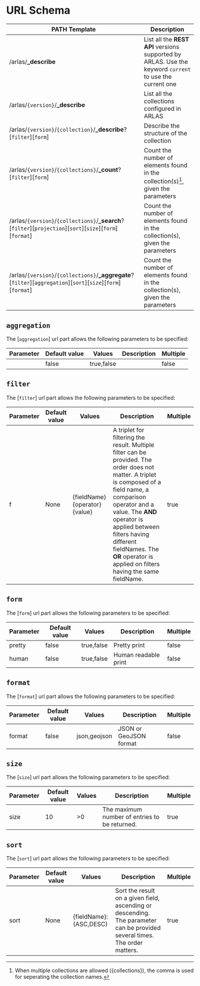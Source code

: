 # URL Schema


| PATH Template | Description |
| ---- | -------- |
| /arlas/**_describe**                                              |  List all the **REST API** versions supported by ARLAS. Use the keyword `current` to use the current one |
| /arlas/`{version}`/**_describe**                                  |  List all the collections configured in ARLAS  |
| /arlas/`{version}`/`{collection}`/**_describe**?[`filter`][`form`]|  Describe the structure of the collection  |
| /arlas/`{version}`/`{collections}`/**_count**?[`filter`][`form`]  |  Count the number of elements found in the collection(s)[^2], given the parameters  |
| /arlas/`{version}`/`{collections}`/**_search**?[`filter`][`projection`][`sort`][`size`][`form`][`format`]      |  Count the number of elements found in the collection(s), given the parameters  |
| /arlas/`{version}`/`{collections}`/**_aggregate**?[`filter`][`aggregation`][`sort`][`size`][`form`][`format`]      |  Count the number of elements found in the collection(s), given the parameters  |

[^2]: When multiple collections are allowed ({collections}), the comma is used for seperating the collection names.

## `aggregation`

The [`aggregation`] url part allows the following parameters to be specified:

| Parameter | Default value | Values | Description | Multiple |
| --- | --- | --- | ------ | --- |
|  | false | true,false |  | false |

## `filter`

The [`filter`] url part allows the following parameters to be specified:

| Parameter | Default value | Values | Description | Multiple |
| --- | --- | --- | ------ | --- |
| f | None | {fieldName}{operator}{value} | A triplet for filtering the result. Multiple filter can be provided. The order does not matter. A triplet is composed of a field name, a comparison operator and a value. The **AND** operator is applied between filters having different fieldNames. The **OR** operator is applied on filters having the same fieldName. | true |

## `form`

The [`form`] url part allows the following parameters to be specified:

| Parameter | Default value | Values | Description | Multiple |
| --- | --- | --- | ------ | --- |
| pretty | false | true,false | Pretty print | false |
| human | false | true,false | Human readable print | false |

## `format`

The [`format`] url part allows the following parameters to be specified:

| Parameter | Default value | Values | Description | Multiple |
| --- | --- | --- | ------ | --- |
| format | false | json,geojson | JSON or GeoJSON format | false |

## `size`

The [`size`] url part allows the following parameters to be specified:

| Parameter | Default value | Values | Description | Multiple |
| --- | --- | --- | ------ | --- |
| size | 10 | >0 | The maximum number of entries to be returned.  | true |

## `sort`

The [`sort`] url part allows the following parameters to be specified:

| Parameter | Default value | Values | Description | Multiple |
| --- | --- | --- | ------ | --- |
| sort | None | {fieldName}:(ASC,DESC) | Sort the result on a given field, ascending or descending. The parameter can be provided several times. The order matters.  | true |

